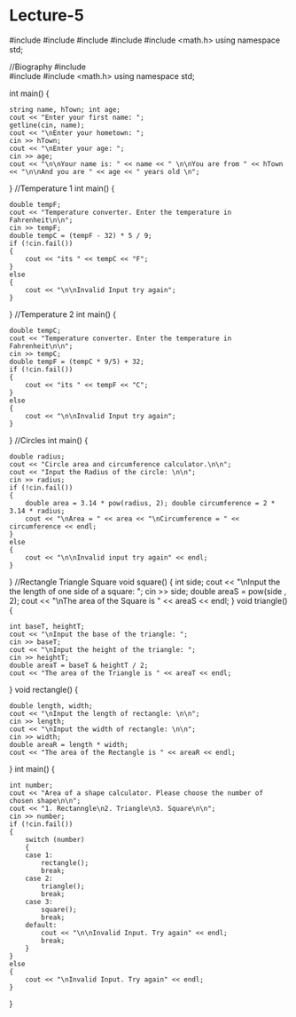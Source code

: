 # Lecture-5
#include <iostream>
#include <string>
#include <iomanip>
#include <array>
#include <math.h>
using namespace std;
	
//Biography
#include <string>   
#include <iostream>
#include <math.h>
using namespace std;

int main() {

	string name, hTown; int age;
	cout << "Enter your first name: ";
	getline(cin, name);
	cout << "\nEnter your hometown: ";
	cin >> hTown;
	cout << "\nEnter your age: ";
	cin >> age;
	cout << "\n\nYour name is: " << name << " \n\nYou are from " << hTown << "\n\nAnd you are " << age << " years old \n";

}
//Temperature 1
int main() {
	
	double tempF;
	cout << "Temperature converter. Enter the temperature in Fahrenheit\n\n";
	cin >> tempF;
	double tempC = (tempF - 32) * 5 / 9;
	if (!cin.fail())
	{
		cout << "its " << tempC << "F";
	}
	else
	{
		cout << "\n\nInvalid Input try again";
	}
}
//Temperature 2
int main() {
	
	double tempC;
	cout << "Temperature converter. Enter the temperature in Fahrenheit\n\n";
	cin >> tempC;
	double tempF = (tempC * 9/5) + 32;
	if (!cin.fail())
	{
		cout << "its " << tempF << "C";
	}
	else
	{
		cout << "\n\nInvalid Input try again";
	}
}
 //Circles
 int main() {
	
	double radius;
	cout << "Circle area and circumference calculator.\n\n";
	cout << "Input the Radius of the circle: \n\n";
	cin >> radius;
	if (!cin.fail())
	{
		double area = 3.14 * pow(radius, 2); double circumference = 2 * 3.14 * radius;
		cout << "\nArea = " << area << "\nCircumference = " << circumference << endl;
	}
	else
	{
		cout << "\n\nInvalid input try again" << endl;
	}
}
  //Rectangle Triangle Square
  void square() {
	int side;
	cout << "\nInput the the length of one side of a square: ";
	cin >> side;
	double areaS = pow(side , 2);
	cout << "\nThe area of the Square is " << areaS << endl;
}
void triangle() {
	
	int baseT, heightT;
	cout << "\nInput the base of the triangle: ";
	cin >> baseT;
	cout << "\nInput the height of the triangle: ";
	cin >> heightT;
	double areaT = baseT & heightT / 2;
	cout << "The area of the Triangle is " << areaT << endl;
}
void rectangle() {

	double length, width;
	cout << "\nInput the length of rectangle: \n\n";
	cin >> length;
	cout << "\nInput the width of rectangle: \n\n";
	cin >> width;
	double areaR = length * width;
	cout << "The area of the Rectangle is " << areaR << endl;
}
int main() {
		
	int number;
	cout << "Area of a shape calculator. Please choose the number of chosen shape\n\n";
	cout << "1. Rectanngle\n2. Triangle\n3. Square\n\n";
	cin >> number;
	if (!cin.fail())
	{
		switch (number)
		{
		case 1:
			rectangle();
			break;
		case 2:
			triangle();
			break;
		case 3:
			square();
			break;
		default:
			cout << "\n\nInvalid Input. Try again" << endl;
			break;
		}		
	}
	else
	{
		cout << "\nInvalid Input. Try again" << endl;
	}
}
